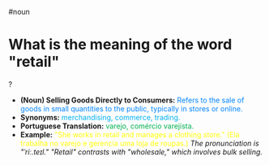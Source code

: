 #noun

# What is the meaning of the word "retail"
?
* **(Noun) Selling Goods Directly to Consumers:** <span style="color:rgb(0, 132, 255)">Refers to the sale of goods in small quantities to the public, typically in stores or online.</span>
* **Synonyms:** <span style="color:rgb(0, 176, 240)">merchandising, commerce, trading.</span>
* **Portuguese Translation:** <span style="color:rgb(0, 176, 80)">varejo, comércio varejista.</span>
* **Example:** <span style="color:rgb(255, 255, 0)">"She works in retail and manages a clothing store." (Ela trabalha no varejo e gerencia uma loja de roupas.)</span>
*The pronunciation is "ˈriː.teɪl." "Retail" contrasts with "wholesale," which involves bulk selling.*
<!--SR:!2025-07-10,1,190-->
